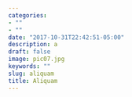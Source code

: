```yaml
---
categories:
- ""
- ""
date: "2017-10-31T22:42:51-05:00"
description: a
draft: false
image: pic07.jpg
keywords: ""
slug: aliquam
title: Aliquam
---
```

